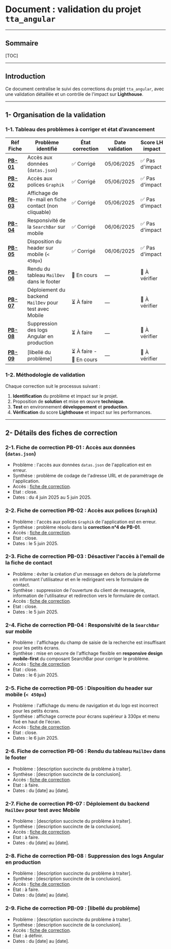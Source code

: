 # Document : validation du projet `tta_angular`

---

## Sommaire

[TOC]

---

## Introduction

Ce document centralise le suivi des corrections du projet `tta_angular`, avec une validation détaillée et un contrôle de l'impact sur **Lighthouse**.

---

## 1- Organisation de la validation  

### 1-1. Tableau des problèmes à corriger et état d’avancement

| Réf Fiche | Problème identifié | État correction | Date validation | Score LH impact |
|-----------|--------------------|-----------------|-----------------|-----------------|
| **[PB-01](#2-1-fiche-de-correction-pb-01--accès-aux-données-datasjson)** | Accès aux données (`datas.json`) | ✅ Corrigé | 05/06/2025 | ✅ Pas d'impact |
| **[PB-02](#2-2-fiche-de-correction-pb-02--accès-aux-polices-graphik)** | Accès aux polices `Graphik` | ✅ Corrigé | 05/06/2025 | ✅ Pas d'impact |
| **[PB-03](#2-3-fiche-de-correction-pb-03--désactiver-laccès-à-lemail-de-la-fiche-de-contact)** | Affichage de l’e-mail en fiche contact (non cliquable) | ✅ Corrigé | 05/06/2025 | ✅ Pas d'impact |
| **[PB-04](#2-4-fiche-de-correction-pb-04--responsivité-de-la-searchbar-sur-mobile)** | Responsivité de la `SearchBar` sur mobile | ✅ Corrigé | 06/06/2025 | ✅ Pas d'impact |
| **[PB-05](#2-5-fiche-de-correction-pb-05--disposition-du-header-sur-mobile--450px)** | Disposition du header sur mobile (`< 450px`) | ✅ Corrigé | 06/06/2025 | ✅ Pas d'impact |
| **[PB-06](#2-6-fiche-de-correction-pb-06--rendu-du-tableau-maildev-dans-le-footer)** | Rendu du tableau `MailDev` dans le footer | 🔄 En cours | — | 🚧 À vérifier |
| **[PB-07](#2-7-fiche-de-correction-pb-07--déploiement-du-backend-maildev-pour-test-avec-mobile)** | Déploiement du backend `MailDev` pour test avec Mobile | ⏳ À faire | — | 🚧 À vérifier |
| **[PB-08](#2-8-fiche-de-correction-pb-08--suppression-des-logs-angular-en-production)** | Suppression des logs Angular en production | ⏳ À faire | — | 🚧 À vérifier |
| **[PB-09](#2-9-fiche-de-correction-pb-09--libellé-du-problème)** | [libellé du problème] | ⏳ À faire - 🔄 En cours | — | 🚧 À vérifier |

### 1-2. Méthodologie de validation

Chaque correction suit le processus suivant :

1. **Identification** du problème et impact sur le projet.
2. Proposition de **solution** et mise en œuvre **technique**.
3. **Test** en environnement **développement** et **production**.
4. **Vérification** du score **Lighthouse** et impact sur les performances.

---

## 2- Détails des fiches de correction

### 2-1. Fiche de correction PB-01 : Accès aux données (`datas.json`)

- Problème : l'accès aux données `datas.json` de l'application est en erreur.
- Synthèse : problème de codage de l'adresse URL et de paramétrage de l'application.
- Accès : [fiche de correction](./validation-projet-tta_angular-PB-01.md).
- Etat : close.
- Dates : du 4 juin 2025 au 5 juin 2025.

### 2-2. Fiche de correction PB-02 : Accès aux polices (`Graphik`)

- Problème : l'accès aux polices `Graphik` de l'application est en erreur.
- Synthèse : problème résolu dans la **correction n°4 de PB-01**.
- Accès : [fiche de correction](./validation-projet-tta_angular-PB-01.md).
- Etat : close.
- Dates : le 5 juin 2025.

### 2-3. Fiche de correction PB-03 : Désactiver l'accès à l'email de la fiche de contact

- Problème : éviter la création d'un message en dehors de la plateforme en informant l'utilisateur et en le redirigeant vers le formulaire de contact.
- Synthèse : suppression de l'ouverture du client de messagerie, information de l'utilisateur et redirection vers le formulaire de contact.
- Accès : [fiche de correction](./validation-projet-tta_angular-PB-03.md).
- Etat : close.
- Dates : le 5 juin 2025.

### 2-4. Fiche de correction PB-04 : Responsivité de la `SearchBar` sur mobile

- Problème : l'affichage du champ de saisie de la recherche est insuffisant pour les petits écrans.
- Synthèse : mise en oeuvre de l'affichage flexible en **responsive design mobile-first** du composant SearchBar pour corriger le problème.
- Accès : [fiche de correction](./validation-projet-tta_angular-PB-04.md).
- Etat : close.
- Dates : le 6 juin 2025.

### 2-5. Fiche de correction PB-05 : Disposition du header sur mobile (`< 450px`)

- Problème : l'affichage du menu de navigation et du logo est incorrect pour les petits écrans.
- Synthèse : affichage correcte pour écrans supérieur à 330px et menu fixé en haut de l'écran.
- Accès : [fiche de correction](./validation-projet-tta_angular-PB-05.md).
- Etat : close.
- Dates : le 6 juin 2025.

### 2-6. Fiche de correction PB-06 : Rendu du tableau `MailDev` dans le footer

- Problème : [description succincte du problème à traiter].
- Synthèse : [description succincte de la conclusion].
- Accès : [fiche de correction](./validation-projet-tta_angular-PB-Exemple.md).
- Etat : à faire.
- Dates : du [date] au [date].

### 2-7. Fiche de correction PB-07 : Déploiement du backend `MailDev` pour test avec Mobile

- Problème : [description succincte du problème à traiter].
- Synthèse : [description succincte de la conclusion].
- Accès : [fiche de correction](./validation-projet-tta_angular-PB-Exemple.md).
- Etat : à faire.
- Dates : du [date] au [date].

### 2-8. Fiche de correction PB-08 : Suppression des logs Angular en production

- Problème : [description succincte du problème à traiter].
- Synthèse : [description succincte de la conclusion].
- Accès : [fiche de correction](./validation-projet-tta_angular-PB-Exemple.md).
- Etat : à faire.
- Dates : du [date] au [date].

### 2-9. Fiche de correction PB-09 : [libellé du problème]

- Problème : [description succincte du problème à traiter].
- Synthèse : [description succincte de la conclusion].
- Accès : [fiche de correction](./validation-projet-tta_angular-PB-Exemple.md).
- Etat : à définir.
- Dates : du [date] au [date].
